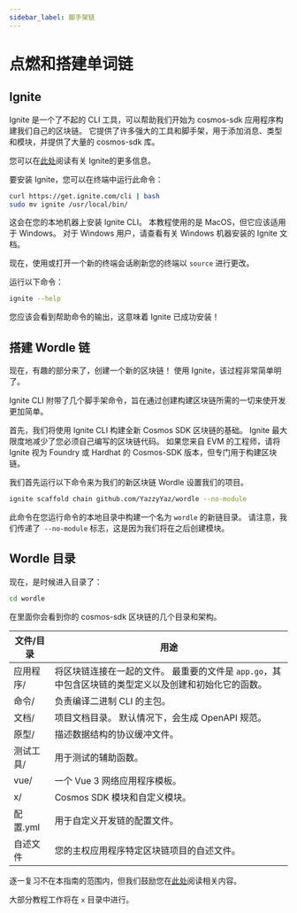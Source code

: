 ```yaml
---
sidebar_label: 脚手架链
---
```


# 点燃和搭建单词链
<!-- markdownlint-disable MD013 -->

## Ignite

Ignite 是一个了不起的 CLI 工具，可以帮助我们开始为 cosmos-sdk 应用程序构建我们自己的区块链。 它提供了许多强大的工具和脚手架，用于添加消息、类型和模块，并提供了大量的 cosmos-sdk 库。

您可以在[此处](https://docs.ignite.com/)阅读有关 Ignite的更多信息。

要安装 Ignite，您可以在终端中运行此命令：

```sh
curl https://get.ignite.com/cli | bash
sudo mv ignite /usr/local/bin/
```

这会在您的本地机器上安装 Ignite CLI。 本教程使用的是 MacOS，但它应该适用于 Windows。 对于 Windows 用户，请查看有关 Windows 机器安装的 Ignite 文档。

现在，使用或打开一个新的终端会话刷新您的终端以 `source` 进行更改。

运行以下命令：

```sh
ignite --help
```

您应该会看到帮助命令的输出，这意味着 Ignite 已成功安装！

## 搭建 Wordle 链

现在，有趣的部分来了，创建一个新的区块链！ 使用 Ignite，该过程非常简单明了。

Ignite CLI 附带了几个脚手架命令，旨在通过创建构建区块链所需的一切来使开发更加简单。

首先，我们将使用 Ignite CLI 构建全新 Cosmos SDK 区块链的基础。 Ignite 最大限度地减少了您必须自己编写的区块链代码。 如果您来自 EVM 的工程师，请将 Ignite 视为 Foundry 或 Hardhat 的 Cosmos-SDK 版本，但专门用于构建区块链。

我们首先运行以下命令来为我们的新区块链 Wordle 设置我们的项目。

```sh
ignite scaffold chain github.com/YazzyYaz/wordle --no-module
```

此命令在您运行命令的本地目录中构建一个名为 `wordle` 的新链目录。 请注意，我们传递了` --no-module` 标志，这是因为我们将在之后创建模块。

## Wordle 目录

现在，是时候进入目录了：

```sh
cd wordle
```

在里面你会看到你的 cosmos-sdk 区块链的几个目录和架构。

| 文件/目录  | 用途                                                       |
| ------ | -------------------------------------------------------- |
| 应用程序/  | 将区块链连接在一起的文件。 最重要的文件是 `app.go`，其中包含区块链的类型定义以及创建和初始化它的函数。 |
| 命令/    | 负责编译二进制 CLI 的主包。                                         |
| 文档/    | 项目文档目录。 默认情况下，会生成 OpenAPI 规范。                            |
| 原型/    | 描述数据结构的协议缓冲文件。                                           |
| 测试工具/  | 用于测试的辅助函数。                                               |
| vue/   | 一个 Vue 3 网络应用程序模板。                                       |
| x/     | Cosmos SDK 模块和自定义模块。                                     |
| 配置.yml | 用于自定义开发链的配置文件。                                           |
| 自述文件   | 您的主权应用程序特定区块链项目的自述文件。                                    |

逐一复习不在本指南的范围内，但我们鼓励您在[此处](https://docs.ignite.com/kb)阅读相关内容。

大部分教程工作将在 `x` 目录中进行。
